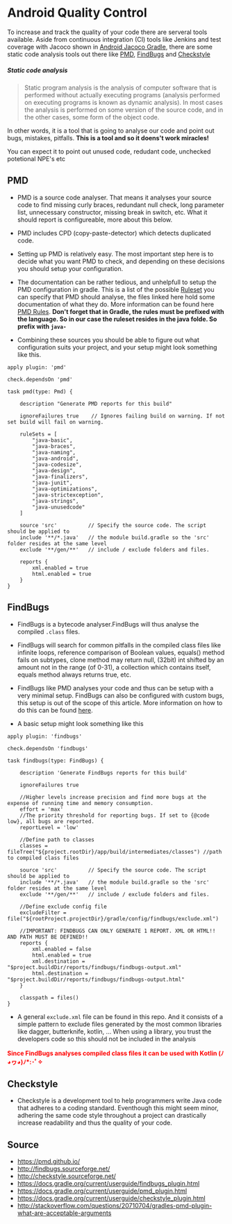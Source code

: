 # Android Quality Control

To increase and track the quality of your code there are serveral tools available. Aside from continuous integration (CI) tools like Jenkins and test coverage with Jacoco shown in <a href="https://github.com/nomisRev/AndroidGradleJacoco">Android Jacoco Gradle</a>, there are some static code analysis tools out there like <a href="https://pmd.github.io/">PMD</a>, <a href="http://findbugs.sourceforge.net/">FindBugs</a> and <a href="http://checkstyle.sourceforge.net/">Checkstyle</a>

##### Static code analysis
> Static program analysis is the analysis of computer software that is performed without actually executing programs (analysis performed on executing programs is known as dynamic analysis). In most cases the analysis is performed on some version of the source code, and in the other cases, some form of the object code.

In other words, it is a tool that is going to analyse our code and point out bugs, mistakes, pitfalls. **This is a tool and so it doens't work miracles!**

You can expect it to point out unused code, redudant code, unchecked potetional NPE's etc

## PMD
* PMD is a source code analyser. That means it analyses your source code to find missing curly braces, redundant null check, long parameter list, unnecessary constructor, missing break in switch, etc. What it should report is configureable, more about this below.
* PMD includes CPD (copy-paste-detector) which detects duplicated code.

* Setting up PMD is relatively easy. The most important step here is to decide what you want PMD to check, and depending on these decisions you should setup your configuration.
* The documentation can be rather tedious, and unhelpfull to setup the PMD configuration in gradle. This is a list of the possible <a href="https://github.com/pmd/pmd/tree/83bb14e28e576eafa780bc0f6982b1a78b823c60/pmd/src/main/resources/rulesets/java">Ruleset</a> you can specify that PMD should analyse, the files linked here hold some documentation of what they do. More information can be found here <a href="http://pmd.sourceforge.net/pmd-4.3.0/rules/index.html">PMD Rules</a>. **Don't forget that in Gradle, the rules must be prefixed with the language. So in our case the ruleset resides in the java folde. So prefix with `java-`**

* Combining these sources you should be able to figure out what configuration suits your project, and your setup might look something like this.

```
apply plugin: 'pmd'

check.dependsOn 'pmd'

task pmd(type: Pmd) {

    description "Generate PMD reports for this build"

    ignoreFailures true    // Ignores failing build on warning. If not set build will fail on warning.

    ruleSets = [
        "java-basic",
        "java-braces",
        "java-naming",
        "java-android",
        "java-codesize",
        "java-design",
        "java-finalizers",
        "java-junit",
        "java-optimizations",
        "java-strictexception",
        "java-strings",
        "java-unusedcode"
    ]

    source 'src'          // Specify the source code. The script should be applied to
    include '**/*.java'   // the module build.gradle so the 'src' folder resides at the same level
    exclude '**/gen/**'   // include / exclude folders and files.
    
    reports {
        xml.enabled = true
        html.enabled = true
    }
}
```


## FindBugs
* FindBugs is a bytecode analyser.FindBugs will thus analyse the compiled `.class` files.
* FindBugs will search for common pitfalls in the compiled class files like infinite loops,  reference comparison of Boolean values, equals() method fails on subtypes, clone method may return null, (32bit) int shifted by an amount not in the range (of 0-31), a collection which contains itself, equals method always returns true, etc.
* FindBugs like PMD analyses your code and thus can be setup with a very minimal setup. FindBugs can also be configured with custom bugs, this setup is out of the scope of this article. More information on how to do this can be found <a href="http://findbugs.sourceforge.net/manual/filter.html#d0e1880">here</a>.

* A basic setup might look something like this
```
apply plugin: 'findbugs'

check.dependsOn 'findbugs'

task findbugs(type: FindBugs) {

    description 'Generate FindBugs reports for this build'

    ignoreFailures true

    //Higher levels increase precision and find more bugs at the expense of running time and memory consumption.
    effort = 'max'
    //The priority threshold for reporting bugs. If set to {@code low}, all bugs are reported.
    reportLevel = 'low'

    //Define path to classes
    classes = fileTree("${project.rootDir}/app/build/intermediates/classes") //path to compiled class files
    
    source 'src'          // Specify the source code. The script should be applied to
    include '**/*.java'   // the module build.gradle so the 'src' folder resides at the same level
    exclude '**/gen/**'   // include / exclude folders and files.

    //Define exclude config file
    excludeFilter = file("${rootProject.projectDir}/gradle/config/findbugs/exclude.xml")

    //IMPORTANT: FINDBUGS CAN ONLY GENERATE 1 REPORT. XML OR HTML!! AND PATH MUST BE DEFINED!!
    reports {
        xml.enabled = false
        html.enabled = true
        xml.destination = "$project.buildDir/reports/findbugs/findbugs-output.xml"
        html.destination = "$project.buildDir/reports/findbugs/findbugs-output.html"
    }

    classpath = files()
}
```

* A general `exclude.xml` file can be found in this repo. And it consists of a simple <match> <exclude> pattern to exclude files generated by the most common libraries like dagger, butterknife, kotlin, ... When using a library, you trust the developers code so this should not be included in the analysis

<b style="color:red"> Since FindBugs analyses compiled class files it can be used with Kotlin (ﾉ◕ヮ◕)ﾉ*:･ﾟ✧ </b>

## Checkstyle
* Checkstyle is a development tool to help programmers write Java code that adheres to a coding standard. Eventhough this might seem minor, adhering the same code style throughout a project can drastically increase readability and thus the quality of your code.


## Source
* https://pmd.github.io/
* http://findbugs.sourceforge.net/
* http://checkstyle.sourceforge.net/
* https://docs.gradle.org/current/userguide/findbugs_plugin.html
* https://docs.gradle.org/current/userguide/pmd_plugin.html
* https://docs.gradle.org/current/userguide/checkstyle_plugin.html
* http://stackoverflow.com/questions/20710704/gradles-pmd-plugin-what-are-acceptable-arguments
